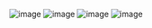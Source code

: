 ![image](https://user-images.githubusercontent.com/73552228/123509651-5258fe80-d694-11eb-9bd5-eb1718339764.png)
![image](https://user-images.githubusercontent.com/73552228/123509658-5e44c080-d694-11eb-83b6-b917587a748a.png)
![image](https://user-images.githubusercontent.com/73552228/123509665-6866bf00-d694-11eb-8c24-8d5ce3c1b351.png)
![image](https://user-images.githubusercontent.com/73552228/123509677-79afcb80-d694-11eb-9361-e835520e7524.png)
